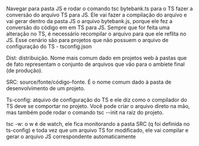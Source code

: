 Navegar para pasta JS e rodar o comando tsc bytebank.ts para o TS fazer a conversão do arquivo TS para JS.
Ele vai fazer a compilação do arquivo e vai gerar dentro da pasta JS o arquivo bytebank.js, porque ele fez a conversão do código em em TS para JS.
Sempre que for feita uma alteração no TS, é necessário recompilar o arquivo para que ele reflita no JS.
Esse cenário são para projetos que não possuem o arquivo de configuração do TS - tsconfig.json

Dist: distribuição. Nome mais comum dado em projetos web à pastas que de fato representam o conjunto de arquivos que vão para o ambiete final (de produção).

SRC: source/fonte/código-fonte. É o nome comum dado à pasta de desenvolvimento de um projeto.

Ts-config: atquivo de configuração do TS e ele diz como o compilador do TS deve se comportar no projeto. Você pode criar o arquivo direto na mão, mas também pode rodar o comando tsc --init na raíz do projeto.

tsc -w: o w é de watch, ele fica monitorando a pasta SRC (q foi definida no ts-config) e toda vez que um arquivo TS for modificado, ele vai compilar e gerar o arquivo JS correspondente automaticamente
